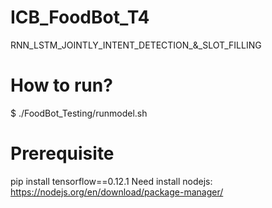 # ICB_FoodBot_T4
RNN_LSTM_JOINTLY_INTENT_DETECTION_&amp;_SLOT_FILLING

# How to run?
$ ./FoodBot_Testing/runmodel.sh

# Prerequisite 
pip install tensorflow==0.12.1 
Need install nodejs: https://nodejs.org/en/download/package-manager/
